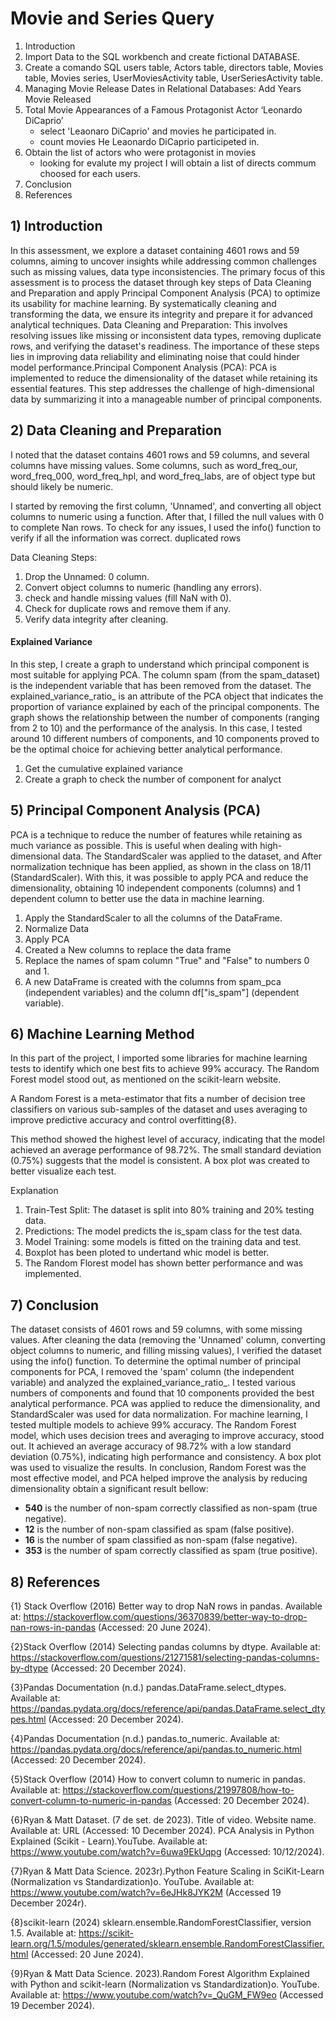 # Movie and Series Query

1. Introduction
2. Import Data to the SQL workbench and create fictional DATABASE.
3. Create a comando SQL users table, Actors table, directors table, Movies table, Movies series, UserMoviesActivity table, UserSeriesActivity table.
4. Managing Movie Release Dates in Relational Databases: Add Years Movie Released
5. Total Movie Appearances of a Famous Protagonist Actor ‘Leonardo DiCaprio’
    - select 'Leaonaro DiCaprio' and movies he participated in.
    - count movies He Leaonardo DiCaprio participeted in.
7. Obtain the list of actors who were protagonist in movies
    - looking for evalute my project I will obtain a list of directs commum choosed for each users.
8. Conclusion  
9. References

 ## 1) Introduction

In this assessment, we explore a dataset containing 4601 rows and 59 columns, aiming to uncover insights while addressing common challenges such as missing values, data type inconsistencies.
The primary focus of this assessment is to process the dataset through key steps of Data Cleaning and Preparation and apply Principal Component Analysis (PCA) to optimize its usability for machine learning. By systematically cleaning and transforming the data, we ensure its integrity and prepare it for advanced analytical techniques.
Data Cleaning and Preparation: This involves resolving issues like missing or inconsistent data types, removing duplicate rows, and verifying the dataset's readiness. The importance of these steps lies in improving data reliability and eliminating noise that could hinder model performance.Principal Component Analysis (PCA): PCA is implemented to reduce the dimensionality of the dataset while retaining its essential features. This step addresses the challenge of high-dimensional data by summarizing it into a manageable number of principal components.

## 2) Data Cleaning and Preparation

I noted that the dataset contains 4601 rows and 59 columns, and several columns have missing values. Some columns, such as word_freq_our, word_freq_000, word_freq_hpl, and word_freq_labs, are of object type but should likely be numeric.

I started by removing the first column, 'Unnamed', and converting all object columns to numeric using a function. After that, I filled the null values with 0 to complete Nan rows. To check for any issues, I used the info() function to verify if all the information was correct.
duplicated rows
 
Data Cleaning Steps:
1. Drop the Unnamed: 0 column.
2. Convert object columns to numeric (handling any errors).
3. check and handle missing values (fill NaN with 0).
4. Check for duplicate rows and remove them if any.
5. Verify data integrity after cleaning.


#### Explained Variance 

In this step, I create a graph to understand which principal component is most suitable for applying PCA. The column spam (from the spam_dataset) is the independent variable that has been removed from the dataset. The explained_variance_ratio_ is an attribute of the PCA object that indicates the proportion of variance explained by each of the principal components. The graph shows the relationship between the number of components (ranging from 2 to 10) and the performance of the analysis. In this case, I tested around 10 different numbers of components, and 10 components proved to be the optimal choice for achieving better analytical performance.

1. Get the cumulative explained variance
2. Create a graph to check the number of component for analyct


## 5) Principal Component Analysis (PCA) 

PCA is a technique to reduce the number of features while retaining as much variance as possible. This is useful when dealing with high-dimensional data. The StandardScaler was applied to the dataset, and After normalization technique has been applied, as shown in the class on 18/11 (StandardScaler). With this, it was possible to apply PCA and reduce the dimensionality, obtaining 10 independent components (columns) and 1 dependent column to better use the data in machine learning.

1. Apply the StandardScaler to all the columns of the DataFrame.
2. Normalize Data
3. Apply PCA
4. Created a New columns to replace the data frame
5. Replace the names of spam column "True" and "False" to numbers 0 and 1.
6. A new DataFrame is created with the columns from spam_pca (independent variables) and the column df["is_spam"] (dependent variable).


## 6) Machine Learning Method 

In this part of the project, I imported some libraries for machine learning tests to identify which one best fits to achieve 99% accuracy. The Random Forest model stood out, as mentioned on the scikit-learn website.

A Random Forest is a meta-estimator that fits a number of decision tree classifiers on various sub-samples of the dataset and uses averaging to improve predictive accuracy and control overfitting{8}.

This method showed the highest level of accuracy, indicating that the model achieved an average performance of 98.72%. The small standard deviation (0.75%) suggests that the model is consistent. A box plot was created to better visualize each test.

Explanation
1. Train-Test Split: The dataset is split into 80% training and 20% testing data.
2. Predictions: The model predicts the is_spam class for the test data.
3. Model Training: some models is fitted on the training data and test.
4. Boxplot has been ploted to undertand whic model is better.
5. The Random Florest model has shown better performance and was implemented.

## 7) Conclusion

The dataset consists of 4601 rows and 59 columns, with some missing values. After cleaning the data (removing the 'Unnamed' column, converting object columns to numeric, and filling missing values), I verified the dataset using the info() function.
To determine the optimal number of principal components for PCA, I removed the 'spam' column (the independent variable) and analyzed the explained_variance_ratio_. I tested various numbers of components and found that 10 components provided the best analytical performance. PCA was applied to reduce the dimensionality, and StandardScaler was used for data normalization.
For machine learning, I tested multiple models to achieve 99% accuracy. The Random Forest model, which uses decision trees and averaging to improve accuracy, stood out. It achieved an average accuracy of 98.72% with a low standard deviation (0.75%), indicating high performance and consistency. A box plot was used to visualize the results.
In conclusion, Random Forest was the most effective model, and PCA helped improve the analysis by reducing dimensionality obtain a significant result bellow:

- **540** is the number of non-spam correctly classified as non-spam (true negative).
- **12** is the number of non-spam classified as spam (false positive).
- **16** is the number of spam classified as non-spam (false negative).
- **353** is the number of spam correctly classified as spam (true positive).


## 8) References

{1} Stack Overflow (2016) Better way to drop NaN rows in pandas. Available at: https://stackoverflow.com/questions/36370839/better-way-to-drop-nan-rows-in-pandas (Accessed: 20 June 2024).

{2}Stack Overflow (2014) Selecting pandas columns by dtype. Available at: https://stackoverflow.com/questions/21271581/selecting-pandas-columns-by-dtype (Accessed: 20 December 2024).

{3}Pandas Documentation (n.d.) pandas.DataFrame.select_dtypes. Available at: https://pandas.pydata.org/docs/reference/api/pandas.DataFrame.select_dtypes.html (Accessed: 20 December 2024).

{4}Pandas Documentation (n.d.) pandas.to_numeric. Available at: https://pandas.pydata.org/docs/reference/api/pandas.to_numeric.html (Accessed: 20 December 2024).

{5}Stack Overflow (2014) How to convert column to numeric in pandas. Available at: https://stackoverflow.com/questions/21997808/how-to-convert-column-to-numeric-in-pandas (Accessed: 20 December 2024).

{6}Ryan & Matt Dataset. (7 de set. de 2023). Title of video. Website name. Available at: URL (Accessed: 10 December 2024).
PCA Analysis in Python Explained (Scikit - Learn).YouTube. Available at: https://www.youtube.com/watch?v=6uwa9EkUqpg (Accessed: 10/12/2024).

{7}Ryan & Matt Data Science. 2023r).Python Feature Scaling in SciKit-Learn (Normalization vs Standardization)o. YouTube. Available at: https://www.youtube.com/watch?v=6eJHk8JYK2M (Accessed 19 December 2024r).

{8}scikit-learn (2024) sklearn.ensemble.RandomForestClassifier, version 1.5. Available at: https://scikit-learn.org/1.5/modules/generated/sklearn.ensemble.RandomForestClassifier.html (Accessed: 20 June 2024).

{9}Ryan & Matt Data Science. 2023).Random Forest Algorithm Explained with Python and scikit-learn (Normalization vs Standardization)o. YouTube. Available at: https://www.youtube.com/watch?v=_QuGM_FW9eo (Accessed 19 December 2024).
